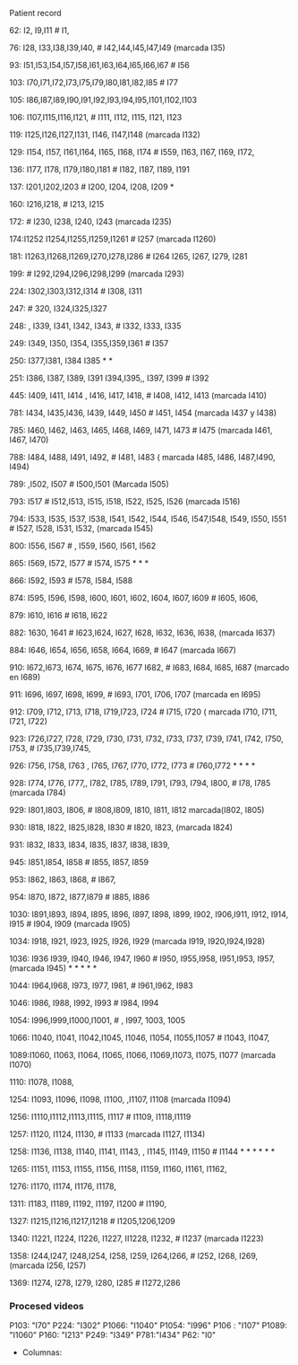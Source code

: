 
Patient record

62: I2, I9,I11                          # I1,

76: I28, I33,I38,I39,I40,  #  I42,I44,I45,I47,I49    (marcada I35)

93: I51,I53,I54,I57,I58,I61,I63,I64,I65,I66,I67   #  I56

103: I70,I71,I72,I73,I75,I79,I80,I81,I82,I85        # I77

105: I86,I87,I89,I90,I91,I92,I93,I94,I95,I101,I102,I103

106: I107,I115,I116,I121,   # I111, I112, I115, I121, I123

119: I125,I126,I127,I131, I146, I147,I148                                  (marcada  I132)

129: I154, I157, I161,I164, I165, I168, I174  # I559, I163, I167, I169, I172,

136: I177, I178, I179,I180,I181   # I182, I187, I189, I191

137:  I201,I202,I203    # I200, I204, I208, I209                                *

160:  I216,I218,          # I213, I215

172:             # I230, I238, I240, I243                                   (marcada I235)

174:I1252 I1254,I1255,I1259,I1261           # I257          (marcada I1260)

181: I1263,I1268,I1269,I270,I278,I286  # I264 I265, I267, I279, I281


199:     # I292,I294,I296,I298,I299    (marcada I293)

224: I302,I303,I312,I314                  # I308, I311

247:                # 320, I324,I325,I327

248:  , I339, I341, I342, I343,   # I332, I333, I335

249: I349, I350, I354, I355,I359,I361                    # I357

250: I377,I381,   I384    I385                                               * *

251: I386, I387, I389, I391 I394,I395,, I397, I399       # I392

445:  I409, I411, I414 , I416, I417, I418,       # I408, I412, I413 (marcada I410)

781: I434, I435,I436, I439, I449, I450                    # I451, I454             (marcada I437 y I438)

785:  I460, I462, I463, I465, I468, I469, I471, I473 # I475 (marcada I461, I467, I470)

788:  I484, I488, I491, I492,    # I481, I483  ( marcada I485, I486, I487,I490, I494)

789: ,I502, I507  # I500,I501                    (Marcada I505)

793:  I517                   # I512,I513, I515, I518, I522, I525, I526  (marcada I516)

794: I533, I535, I537, I538, I541, I542, I544, I546, I547,I548, I549, I550, I551  #  I527, I528, I531, I532,    (marcada I545)

800: I556, I567 # , I559, I560, I561, I562

865: I569, I572, I577     # I574,  I575              * * *

866:    I592, I593        # I578, I584, I588

874: I595, I596, I598, I600, I601, I602, I604, I607, I609   # I605, I606,

879: I610, I616          # I618, I622

882:   1630, 1641  # I623,I624, I627, I628, I632, I636, I638,                  (marcada I637)

884: I646,   I654, I656, I658, I664, I669,    # I647     (marcada I667)

910: I672,I673, I674, I675, I676, I677 I682,         #  I683, I684, I685, I687                           (marcado en I689)

911:  I696,  I697, I698, I699,      # I693, I701, I706, I707    (marcada en I695)

912:  I709, I712, I713,  I718, I719,I723, I724  # I715, I720    ( marcada I710, I711, I721, I722)

923: I726,I727, I728, I729, I730, I731, I732, I733, I737, I739, I741, I742, I750, I753,   #   I735,I739,I745,

926:  I756, I758,  I763 , I765, I767,  I770,  I772, I773     #  I760,I772      * * * *

928: I774, I776, I777,, I782, I785, I789, I791, I793, I794, I800,                 # I78, I785  (marcada I784)

929: I801,I803, I806,  # I808,I809, I810, I811, I812       marcada(I802, I805)

930: I818, I822, I825,I828, I830     # I820, I823,     (marcada I824)    

931: I832, I833, I834, I835, I837, I838, I839,

945: I851,I854,  I858  # I855, I857, I859

953: I862, I863, I868,  # I867, 

954: I870, I872, I877,I879             # I885, I886

1030:  I891,I893, I894, I895, I896, I897, I898, I899, I902, I906,I911, I912, I914, I915         # I904, I909 (marcada I905)

1034: I918, I921, I923, I925, I926, I929 (marcada I919, I920,I924,I928)

1036: I936  I939, I940, I946, I947, I960   # I950,  I955,I958,  I951,I953, I957,  (marcada I945)    * * * * *

1044:  I964,I968, I973, I977, I981,      # I961,I962, I983

1046: I986, I988, I992, I993  #  I984,  I994 

1054: I996,I999,I1000,I1001,  # , I997, 1003, 1005

1066:  I1040, I1041, I1042,I1045, I1046, I1054, I1055,I1057  # I1043, I1047,

1089:I1060, I1063, I1064, I1065, I1066, I1069,I1073, I1075, I1077 (marcada I1070)

1110:  I1078, I1088,

1254: I1093, I1096, I1098, I1100, ,I1107, I1108      (marcada I1094)

1256:  I1110,I1112,I1113,I1115, I1117 # I1109, I1118,I1119

1257: I1120, I1124, I1130,                  # I1133    (marcada I1127, I1134)

1258:  I1136, I1138, I1140, I1141, I1143, , I1145, I1149, I1150         # I1144       * * * * * *

1265: I1151, I1153, I1155, I1156, I1158, I1159, I1160, I1161, I1162,

1276: I1170, I1174, I1176, I1178,

1311: I1183, I1189, I1192, I1197, I1200    # I1190,

1327: I1215,I1216,I1217,I1218   # I1205,1206,1209

1340: I1221, I1224, I1226, I1227, II1228, I1232,             #  I1237 (marcada I1223)

1358: I244,I247, I248,I254, I258, I259, I264,I266,    # I252, I268, I269,       (marcada I256, I257)

1369: I1274, I278, I279, I280, I285            # I1272,I286  


### Procesed videos

P103: "I70"
P224: "I302"
P1066: "I1040"
P1054: "I996"
P106 : "I107"
P1089: "I1060"
P160: "I213"
P249: "I349"
P781:"I434"
P62: "I0"


- Columnas: